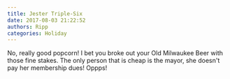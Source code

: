 ```yaml
---
title: Jester Triple-Six
date: 2017-08-03 21:22:52
authors: Ripp
categories: Holiday
---
```


 No, really good popcorn! I bet you broke out your Old Milwaukee Beer with those fine stakes. The only person that is cheap is the mayor, she doesn't pay her membership dues! Oppps!